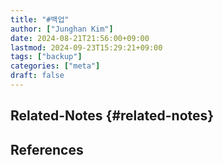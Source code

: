 ```yaml
---
title: "#백업"
author: ["Junghan Kim"]
date: 2024-08-21T21:56:00+09:00
lastmod: 2024-09-23T15:29:21+09:00
tags: ["backup"]
categories: ["meta"]
draft: false
---
```


## Related-Notes {#related-notes}

## References

<style>.csl-entry{text-indent: -1.5em; margin-left: 1.5em;}</style><div class="csl-bib-body">
</div>
